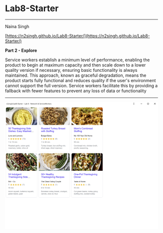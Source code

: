 # Lab8-Starter
---
Naina Singh

[https://n2singh.github.io/Lab8-Starter/](https://n2singh.github.io/Lab8-Starter/)

**Part 2 - Explore**

Service workers establish a minimum level of performance, enabling the product to begin at maximum capacity and then scale down to a lower quality version if necessary, ensuring basic functionality is always maintained. This approach, known as graceful degradation, means the product starts fully functional and reduces quality if the user's environment cannot support the full version. Service workers facilitate this by providing a fallback with fewer features to prevent any loss of data or functionality

---
![pwa.png](pwa.png)
